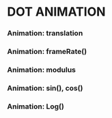 # DOT ANIMATION

### Animation: translation

### Animation: frameRate() 

### Animation: modulus

### Animation: sin(), cos()

### Animation: Log()


